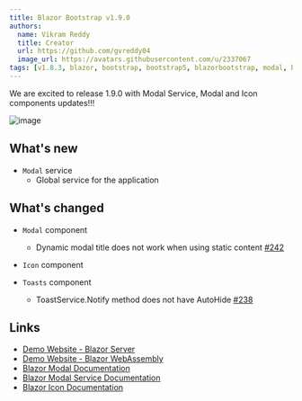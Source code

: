 ```yaml
---
title: Blazor Bootstrap v1.9.0
authors:
  name: Vikram Reddy
  title: Creator
  url: https://github.com/gvreddy04
  image_url: https://avatars.githubusercontent.com/u/2337067
tags: [v1.8.3, blazor, bootstrap, bootstrap5, blazorbootstrap, modal, blazormodal, icon, blazoricon, modalservice, blazormodalservice]
---
```


We are excited to release 1.9.0 with Modal Service, Modal and Icon components updates!!!

![image](https://i.imgur.com/Tze7msN.png "Blazor Bootstrap: Grid Component")

<!--truncate-->

## What's new

- `Modal` service
  - Global service for the application

## What's changed

- `Modal` component
  - Dynamic modal title does not work when using static content [#242](https://github.com/vikramlearning/blazorbootstrap/issues/242)

- `Icon` component

- `Toasts` component
  - ToastService.Notify method does not have AutoHide [#238](https://github.com/vikramlearning/blazorbootstrap/issues/238)

## Links
- [Demo Website - Blazor Server](https://demos.blazorbootstrap.com/)
- [Demo Website - Blazor WebAssembly](https://demos.getblazorbootstrap.com/)
- [Blazor Modal Documentation](https://getblazorbootstrap.com/docs/components/modal)
- [Blazor Modal Service Documentation](https://getblazorbootstrap.com/docs/services/modal)
- [Blazor Icon Documentation](https://demos.blazorbootstrap.com/docs/content/icons)

